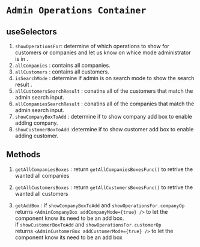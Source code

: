 # `Admin Operations Container`

## useSelectors

1. `showOperationsFor`: determine of which operations to show for customers or companies and let us know on whice mode administrator is in .
2. `allCompanies` : contains all companies.
3. `allCustomers` : contains all customers.
4. `isSearchMode` : determine if admin is on search mode to show the search result .
5. `allCustomersSearchResult` : conatins all of the customers that match the admin search input.
6. `allCompaniesSearchResult` : conatins all of the companies that match the admin search input.
7. `showCompanyBoxToAdd` : determine if to show company add box to enable adding company.
8. `showCustomerBoxToAdd` :determine if to show customer add box to enable adding customer.

## Methods

1. `getAllCompaniesBoxes` : return `getAllCompaniesBoxesFunc()` to retrive the wanted all companies
2. `getAllCustomersBoxes` : return `getAllCustomersBoxesFunc()` to retrive the wanted all customers

3. `getAddBox` : if `showCompanyBoxToAdd` and `showOperationsFor.companyOp`<br/>
   returns `<AdminCompanyBox addCompanyMode={true} />` to let the component know its need to be an add box.<br/>
   if `showCustomerBoxToAdd` and `showOperationsFor.customerOp`<br/> returns `<AdminCustomerBox addCustomerMode={true} />` to let the component know its need to be an add box
